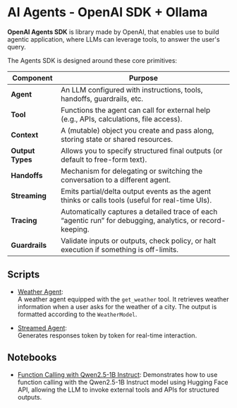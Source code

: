 # AI Agents - OpenAI SDK + Ollama 

**OpenAI Agents SDK** is library made by OpenAI, that enables use to build agentic application, where LLMs can leverage tools, to answer the user's query.

The Agents SDK is designed around these core primitives:

| **Component**   | **Purpose**                                                                 |
|-----------------|-----------------------------------------------------------------------------|
| **Agent**       | An LLM configured with instructions, tools, handoffs, guardrails, etc.      |
| **Tool**        | Functions the agent can call for external help (e.g., APIs, calculations, file access). |
| **Context**     | A (mutable) object you create and pass along, storing state or shared resources. |
| **Output Types**| Allows you to specify structured final outputs (or default to free-form text). |
| **Handoffs**    | Mechanism for delegating or switching the conversation to a different agent. |
| **Streaming**   | Emits partial/delta output events as the agent thinks or calls tools (useful for real-time UIs). |
| **Tracing**     | Automatically captures a detailed trace of each “agentic run” for debugging, analytics, or record-keeping. |
| **Guardrails**  | Validate inputs or outputs, check policy, or halt execution if something is off-limits. |


## Scripts  

- [Weather Agent](./scripts/weather-openai-agent-ollama.py):  
  A weather agent equipped with the `get_weather` tool. It retrieves weather information when a user asks for the weather of a city. The output is formatted according to the `WeatherModel`.  

- [Streamed Agent](./scripts/openai-agent-stream-with-ollama.py):  
  Generates responses token by token for real-time interaction.  

## Notebooks  

- [Function Calling with Qwen2.5-1B Instruct](./notebooks/function_calling_with_qween2_5_1b_instruct.ipynb):  Demonstrates how to use function calling with the Qwen2.5-1B Instruct model using Hugging Face API, allowing the LLM to invoke external tools and APIs for structured outputs.  


